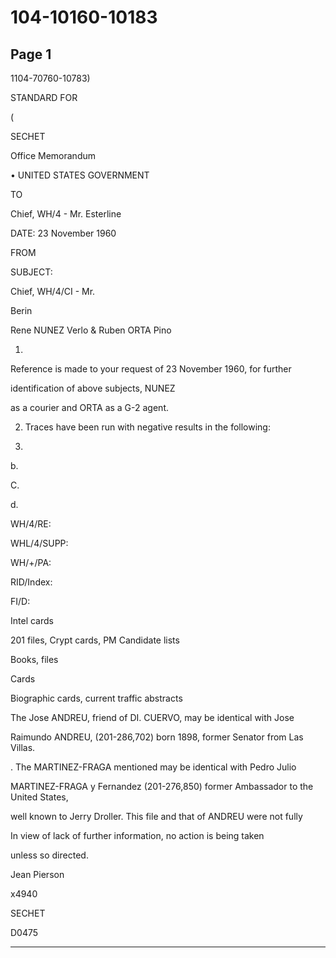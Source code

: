 # 104-10160-10183

## Page 1

1104-70760-10783)

STANDARD FOR

(

SECHET

Office Memorandum

• UNITED STATES GOVERNMENT

TO

Chief, WH/4 - Mr. Esterline

DATE: 23 November 1960

FROM

SUBJECT:

Chief, WH/4/CI - Mr.

Berin

Rene NUNEZ Verlo & Ruben ORTA Pino

1.

Reference is made to your request of 23 November 1960, for further

identification of above subjects, NUNEZ

as a courier and ORTA as a G-2 agent.

2. Traces have been run with negative results in the following:

8.

b.

C.

d.

WH/4/RE:

WHL/4/SUPP:

WH/+/PA:

RID/Index:

FI/D:

Intel cards

201 files, Crypt cards, PM Candidate lists

Books, files

Cards

Biographic cards, current traffic abstracts

The Jose ANDREU, friend of DI. CUERVO, may be identical with Jose

Raimundo ANDREU, (201-286,702) born 1898, former Senator from Las Villas.

. The MARTINEZ-FRAGA mentioned may be identical with Pedro Julio

MARTINEZ-FRAGA y Fernandez (201-276,850) former Ambassador to the United States,

well known to Jerry Droller. This file and that of ANDREU were not fully

In view of lack of further information, no action is being taken

unless so directed.

Jean Pierson

x4940

SECHET

D0475

---

